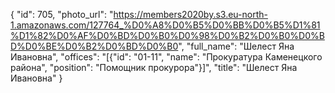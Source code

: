 {
    "id": 705,
    "photo_url": "https://members2020by.s3.eu-north-1.amazonaws.com/127764_%D0%A8%D0%B5%D0%BB%D0%B5%D1%81%D1%82%D0%AF%D0%BD%D0%B0%D0%98%D0%B2%D0%B0%D0%BD%D0%BE%D0%B2%D0%BD%D0%B0",
    "full_name": "Шелест Яна Ивановна",
    "offices": "[{\"id\": \"01-11\", \"name\": \"Прокуратура Каменецкого района\", \"position\": \"Помощник прокурора\"}]",
    "title": "Шелест Яна Ивановна"
}